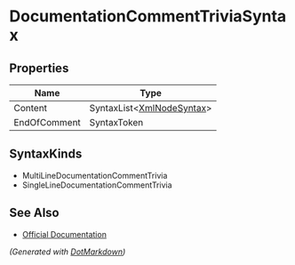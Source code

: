 # DocumentationCommentTriviaSyntax

## Properties

| Name         | Type                                           |
| ------------ | ---------------------------------------------- |
| Content      | SyntaxList\<[XmlNodeSyntax](XmlNodeSyntax.md)> |
| EndOfComment | SyntaxToken                                    |

## SyntaxKinds

* MultiLineDocumentationCommentTrivia
* SingleLineDocumentationCommentTrivia

## See Also

* [Official Documentation](https://docs.microsoft.com/en-us/dotnet/api/microsoft.codeanalysis.csharp.syntax.documentationcommenttriviasyntax)


*\(Generated with [DotMarkdown](http://github.com/JosefPihrt/DotMarkdown)\)*